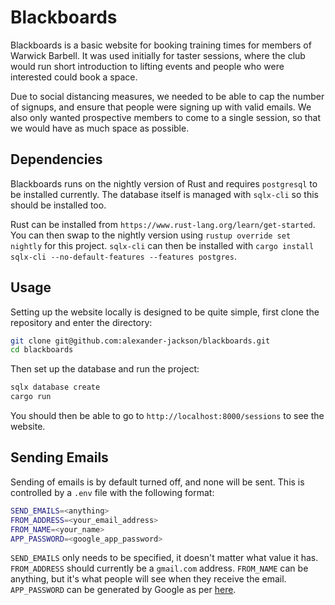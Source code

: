 # Blackboards

Blackboards is a basic website for booking training times for members of Warwick
Barbell. It was used initially for taster sessions, where the club would run
short introduction to lifting events and people who were interested could book
a space.

Due to social distancing measures, we needed to be able to cap the number of
signups, and ensure that people were signing up with valid emails. We also only
wanted prospective members to come to a single session, so that we would have
as much space as possible.

## Dependencies

Blackboards runs on the nightly version of Rust and requires `postgresql` to be
installed currently. The database itself is managed with `sqlx-cli` so this
should be installed too.

Rust can be installed from `https://www.rust-lang.org/learn/get-started`. You
can then swap to the nightly version using `rustup override set nightly` for
this project. `sqlx-cli` can then be installed with `cargo install sqlx-cli
--no-default-features --features postgres`.

## Usage

Setting up the website locally is designed to be quite simple, first clone the
repository and enter the directory:

```bash
git clone git@github.com:alexander-jackson/blackboards.git
cd blackboards
```

Then set up the database and run the project:

```bash
sqlx database create
cargo run
```

You should then be able to go to `http://localhost:8000/sessions` to see the
website.

## Sending Emails

Sending of emails is by default turned off, and none will be sent. This is
controlled by a `.env` file with the following format:

```bash
SEND_EMAILS=<anything>
FROM_ADDRESS=<your_email_address>
FROM_NAME=<your_name>
APP_PASSWORD=<google_app_password>
```

`SEND_EMAILS` only needs to be specified, it doesn't matter what value it has.
`FROM_ADDRESS` should currently be a `gmail.com` address. `FROM_NAME` can be
anything, but it's what people will see when they receive the email.
`APP_PASSWORD` can be generated by Google as per
[here](https://support.google.com/accounts/answer/185833?hl=en).

